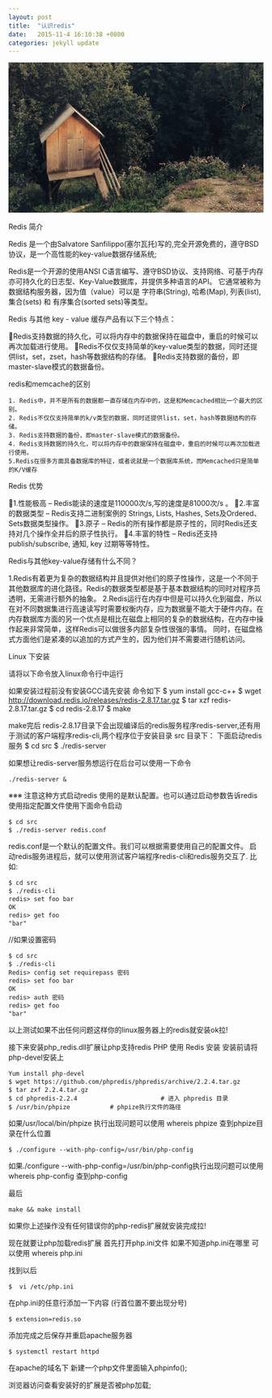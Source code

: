 ```yaml
---
layout: post
title:  "认识redis"
date:   2015-11-4 16:10:38 +0800
categories: jekyll update
---
```


<img src="/images/fulls/06.jpg" class="fit image">



Redis 简介

Redis 是一个由Salvatore Sanfilippo(塞尔瓦托)写的,完全开源免费的，遵守BSD协议，是一个高性能的key-value数据存储系统;

Redis是一个开源的使用ANSI C语言编写、遵守BSD协议、支持网络、可基于内存亦可持久化的日志型、Key-Value数据库，并提供多种语言的API。 
它通常被称为数据结构服务器，因为值（value）可以是 字符串(String), 哈希(Map), 列表(list), 集合(sets) 和 有序集合(sorted sets)等类型。

Redis 与其他 key - value 缓存产品有以下三个特点：

Redis支持数据的持久化，可以将内存中的数据保持在磁盘中，重启的时候可以再次加载进行使用。 
Redis不仅仅支持简单的key-value类型的数据，同时还提供list，set，zset，hash等数据结构的存储。
Redis支持数据的备份，即master-slave模式的数据备份。 

redis和memcache的区别

	1. Redis中，并不是所有的数据都一直存储在内存中的，这是和Memcached相比一个最大的区别。
	2. Redis不仅仅支持简单的k/v类型的数据，同时还提供list，set，hash等数据结构的存储。
	3. Redis支持数据的备份，即master-slave模式的数据备份。
	4. Redis支持数据的持久化，可以将内存中的数据保持在磁盘中，重启的时候可以再次加载进行使用。
	5.Redis在很多方面具备数据库的特征，或者说就是一个数据库系统，而Memcached只是简单的K/V缓存

Redis 优势

1.性能极高 – Redis能读的速度是110000次/s,写的速度是81000次/s 。
2.丰富的数据类型 – Redis支持二进制案例的 Strings, Lists, Hashes, Sets及Ordered、Sets数据类型操作。
3.原子 – Redis的所有操作都是原子性的，同时Redis还支持对几个操作全并后的原子性执行。
4.丰富的特性 – Redis还支持 publish/subscribe, 通知, key 过期等等特性。

Redis与其他key-value存储有什么不同？

1.Redis有着更为复杂的数据结构并且提供对他们的原子性操作，这是一个不同于其他数据库的进化路径。Redis的数据类型都是基于基本数据结构的同时对程序员透明，无需进行额外的抽象。
2.Redis运行在内存中但是可以持久化到磁盘，所以在对不同数据集进行高速读写时需要权衡内存，应为数据量不能大于硬件内存。在内存数据库方面的另一个优点是相比在磁盘上相同的复杂的数据结构，在内存中操作起来非常简单，这样Redis可以做很多内部复杂性很强的事情。 同时，在磁盘格式方面他们是紧凑的以追加的方式产生的，因为他们并不需要进行随机访问。 

Linux 下安装

请将以下命令放入linux命令行中运行

如果安装过程前没有安装GCC请先安装  命令如下
	$ yum install gcc-c++
	$ wget http://download.redis.io/releases/redis-2.8.17.tar.gz 
	$ tar xzf redis-2.8.17.tar.gz 
	$ cd redis-2.8.17 
	$ make 

make完后 redis-2.8.17目录下会出现编译后的redis服务程序redis-server,还有用于测试的客户端程序redis-cli,两个程序位于安装目录 src 目录下：
下面启动redis服务
	$ cd src
	$ ./redis-server

如果想让redis-server服务想运行在后台可以使用一下命令

	./redis-server &

※※※  注意这种方式启动redis 使用的是默认配置。也可以通过启动参数告诉redis使用指定配置文件使用下面命令启动

	$ cd src
	$ ./redis-server redis.conf


redis.conf是一个默认的配置文件。我们可以根据需要使用自己的配置文件。
启动redis服务进程后，就可以使用测试客户端程序redis-cli和redis服务交互了.
比如:

	$ cd src
	$ ./redis-cli
	redis> set foo bar
	OK
	redis> get foo
	"bar"

//如果设置密码

	$ cd src
	$ ./redis-cli
	Redis> config set requirepass 密码
	redis> set foo bar
	OK
	redis> auth 密码
	redis> get foo
	"bar"

以上测试如果不出任何问题这样你的linux服务器上的redis就安装ok拉!

接下来安装php_redis.dll扩展让php支持redis
PHP 使用 Redis
安装
安装前请将php-devel安装上

	Yum install php-devel
	$ wget https://github.com/phpredis/phpredis/archive/2.2.4.tar.gz
	$ tar zxf 2.2.4.tar.gz
	$ cd phpredis-2.2.4                       # 进入 phpredis 目录
	$ /usr/bin/phpize			# phpize执行文件的路径


如果/usr/local/bin/phpize 执行出现问题可以使用 whereis phpize 查到phpize目录在什么位置

	$ ./configure --with-php-config=/usr/bin/php-config

如果./configure --with-php-config=/usr/bin/php-config执行出现问题可以使用whereis php-config 查到php-config

最后

	make && make install

如果你上述操作没有任何错误你的php-redis扩展就安装完成拉!

现在就要让php加载redis扩展
首先打开php.ini文件
如果不知道php.ini在哪里 可以使用  whereis php.ini

找到以后

	$  vi /etc/php.ini

在php.ini的任意行添加一下内容  (行首位置不要出现分号)

	$ extension=redis.so

添加完成之后保存并重启apache服务器

	$ systemctl restart httpd

在apache的域名下 新建一个php文件里面输入phpinfo();

浏览器访问查看安装好的扩展是否被php加载;